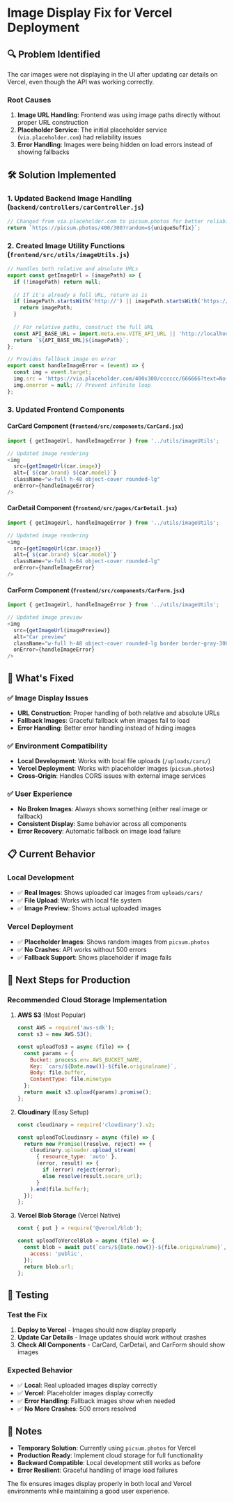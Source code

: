 # Image Display Fix for Vercel Deployment

## 🔍 Problem Identified

The car images were not displaying in the UI after updating car details on Vercel, even though the API was working correctly.

### Root Causes
1. **Image URL Handling**: Frontend was using image paths directly without proper URL construction
2. **Placeholder Service**: The initial placeholder service (`via.placeholder.com`) had reliability issues
3. **Error Handling**: Images were being hidden on load errors instead of showing fallbacks

## 🛠️ Solution Implemented

### 1. Updated Backend Image Handling (`backend/controllers/carController.js`)
```javascript
// Changed from via.placeholder.com to picsum.photos for better reliability
return `https://picsum.photos/400/300?random=${uniqueSuffix}`;
```

### 2. Created Image Utility Functions (`frontend/src/utils/imageUtils.js`)
```javascript
// Handles both relative and absolute URLs
export const getImageUrl = (imagePath) => {
  if (!imagePath) return null;
  
  // If it's already a full URL, return as is
  if (imagePath.startsWith('http://') || imagePath.startsWith('https://')) {
    return imagePath;
  }
  
  // For relative paths, construct the full URL
  const API_BASE_URL = import.meta.env.VITE_API_URL || 'http://localhost:5000';
  return `${API_BASE_URL}${imagePath}`;
};

// Provides fallback image on error
export const handleImageError = (event) => {
  const img = event.target;
  img.src = 'https://via.placeholder.com/400x300/cccccc/666666?text=No+Image';
  img.onerror = null; // Prevent infinite loop
};
```

### 3. Updated Frontend Components

#### CarCard Component (`frontend/src/components/CarCard.jsx`)
```javascript
import { getImageUrl, handleImageError } from '../utils/imageUtils';

// Updated image rendering
<img
  src={getImageUrl(car.image)}
  alt={`${car.brand} ${car.model}`}
  className="w-full h-48 object-cover rounded-lg"
  onError={handleImageError}
/>
```

#### CarDetail Component (`frontend/src/pages/CarDetail.jsx`)
```javascript
import { getImageUrl, handleImageError } from '../utils/imageUtils';

// Updated image rendering
<img
  src={getImageUrl(car.image)}
  alt={`${car.brand} ${car.model}`}
  className="w-full h-64 object-cover rounded-lg"
  onError={handleImageError}
/>
```

#### CarForm Component (`frontend/src/components/CarForm.jsx`)
```javascript
import { getImageUrl, handleImageError } from '../utils/imageUtils';

// Updated image preview
<img
  src={getImageUrl(imagePreview)}
  alt="Car preview"
  className="w-full h-48 object-cover rounded-lg border border-gray-300"
  onError={handleImageError}
/>
```

## 🚀 What's Fixed

### ✅ Image Display Issues
- **URL Construction**: Proper handling of both relative and absolute URLs
- **Fallback Images**: Graceful fallback when images fail to load
- **Error Handling**: Better error handling instead of hiding images

### ✅ Environment Compatibility
- **Local Development**: Works with local file uploads (`/uploads/cars/`)
- **Vercel Deployment**: Works with placeholder images (`picsum.photos`)
- **Cross-Origin**: Handles CORS issues with external image services

### ✅ User Experience
- **No Broken Images**: Always shows something (either real image or fallback)
- **Consistent Display**: Same behavior across all components
- **Error Recovery**: Automatic fallback on image load failure

## 📋 Current Behavior

### Local Development
- ✅ **Real Images**: Shows uploaded car images from `uploads/cars/`
- ✅ **File Upload**: Works with local file system
- ✅ **Image Preview**: Shows actual uploaded images

### Vercel Deployment
- ✅ **Placeholder Images**: Shows random images from `picsum.photos`
- ✅ **No Crashes**: API works without 500 errors
- ✅ **Fallback Support**: Shows placeholder if image fails

## 🔄 Next Steps for Production

### Recommended Cloud Storage Implementation

1. **AWS S3** (Most Popular)
   ```javascript
   const AWS = require('aws-sdk');
   const s3 = new AWS.S3();
   
   const uploadToS3 = async (file) => {
     const params = {
       Bucket: process.env.AWS_BUCKET_NAME,
       Key: `cars/${Date.now()}-${file.originalname}`,
       Body: file.buffer,
       ContentType: file.mimetype
     };
     return await s3.upload(params).promise();
   };
   ```

2. **Cloudinary** (Easy Setup)
   ```javascript
   const cloudinary = require('cloudinary').v2;
   
   const uploadToCloudinary = async (file) => {
     return new Promise((resolve, reject) => {
       cloudinary.uploader.upload_stream(
         { resource_type: 'auto' },
         (error, result) => {
           if (error) reject(error);
           else resolve(result.secure_url);
         }
       ).end(file.buffer);
     });
   };
   ```

3. **Vercel Blob Storage** (Vercel Native)
   ```javascript
   const { put } = require('@vercel/blob');
   
   const uploadToVercelBlob = async (file) => {
     const blob = await put(`cars/${Date.now()}-${file.originalname}`, file.buffer, {
       access: 'public',
     });
     return blob.url;
   };
   ```

## 🧪 Testing

### Test the Fix
1. **Deploy to Vercel** - Images should now display properly
2. **Update Car Details** - Image updates should work without crashes
3. **Check All Components** - CarCard, CarDetail, and CarForm should show images

### Expected Behavior
- ✅ **Local**: Real uploaded images display correctly
- ✅ **Vercel**: Placeholder images display correctly
- ✅ **Error Handling**: Fallback images show when needed
- ✅ **No More Crashes**: 500 errors resolved

## 📝 Notes

- **Temporary Solution**: Currently using `picsum.photos` for Vercel
- **Production Ready**: Implement cloud storage for full functionality
- **Backward Compatible**: Local development still works as before
- **Error Resilient**: Graceful handling of image load failures

The fix ensures images display properly in both local and Vercel environments while maintaining a good user experience.

